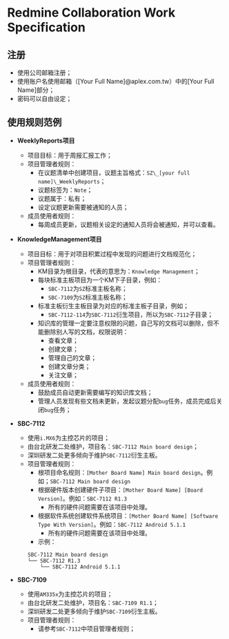 # Redmine Collaboration Work Specification

## 注册

* 使用公司邮箱注册；
* 使用账户名使用邮箱（[Your Full Name]@aplex.com.tw）中的[Your Full Name]部分；
* 密码可以自由设定；


## 使用规则范例

* **WeeklyReports项目**
  * 项目目标：用于周报汇报工作；
  * 项目管理者规则：
    * 在议题清单中创建项目，议题主旨格式：`SZ\_[your full name]\_WeeklyReports`；
    * 议题标签为：`Note`；
    * 议题属于：私有；
    * 设定议题更新需要被通知的人员；
  * 成员使用者规则：
    * 每周成员更新，议题相关设定的通知人员将会被通知，并可以查看。
* **KnowledgeManagement项目**
  * 项目目标：用于对项目积累过程中发现的问题进行文档规范化；
  * 项目管理者规则：
    * KM目录为根目录，代表的意思为：`Knowledge Management`；
    * 每块标准主板项目为一个KM下子目录，例如：
      * `SBC-7112`为`SZ`标准主板名称；
      * `SBC-7109`为`SZ`标准主板名称；
    * 标准主板衍生主板目录为对应的标准主板子目录，例如；
      * `SBC-7112-114`为`SBC-7112`衍生项目，所以为`SBC-7112`子目录；
    * 知识库的管理一定要注意权限的问题，自己写的文档可以删除，但不能删除别人写的文档，权限说明：
      * 查看文章；
      * 创建文章；
      * 管理自己的文章；
      * 创建文章分类；
      * 关注文章；
  * 成员使用者规则：
    * 鼓励成员自动更新需要编写的知识库文档；
    * 管理人员发现有些文档未更新，发起议题分配`bug`任务，成员完成后关闭`bug`任务；
* **SBC-7112**
  * 使用`i.MX6`为主控芯片的项目；
  * 由台北研发二处维护，项目名：`SBC-7112 Main board design`；
  * 深圳研发二处更多倾向于维护`SBC-7112`衍生主板。
  * 项目管理者规则：
    * 根项目命名规则：`[Mother Board Name] Main board design`。例如；`SBC-7112 Main board design`
    * 根据硬件版本创建硬件子项目：`[Mother Board Name] [Board Version]`。例如：`SBC-7112 R1.3`
      * 所有的硬件问题需要在该项目中处理。
    * 根据软件系统创建软件系统项目：`[Mother Board Name] [Software Type With Version]`。例如：`SBC-7112 Android 5.1.1`
      * 所有的硬件问题需要在该项目中处理。
    * 示例：  
    ```
    SBC-7112 Main board design
    └── SBC-7112 R1.3
        └── SBC-7112 Android 5.1.1
    ```

* **SBC-7109**
  * 使用`AM335x`为主控芯片的项目；
  * 由台北研发二处维护，项目名：`SBC-7109 R1.1`；
  * 深圳研发二处更多倾向于维护`SBC-7109`衍生主板。
  * 项目管理者规则：
    * 请参考`SBC-7112`中项目管理者规则；
